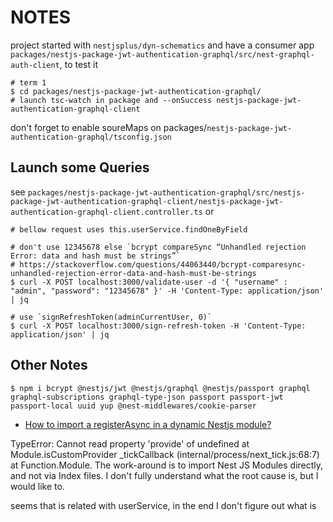 # NOTES

project started with `nestjsplus/dyn-schematics` and have a consumer app `packages/nestjs-package-jwt-authentication-graphql/src/nest-graphql-auth-client`, to test it

```shell
# term 1
$ cd packages/nestjs-package-jwt-authentication-graphql/
# launch tsc-watch in package and --onSuccess nestjs-package-jwt-authentication-graphql-client
```

don't forget to enable soureMaps on packages/`nestjs-package-jwt-authentication-graphql/tsconfig.json`

## Launch some Queries

see `packages/nestjs-package-jwt-authentication-graphql/src/nestjs-package-jwt-authentication-graphql-client/nestjs-package-jwt-authentication-graphql-client.controller.ts` or

```shell
# bellow request uses this.userService.findOneByField

# don't use 12345678 else `bcrypt compareSync “Unhandled rejection Error: data and hash must be strings”`
# https://stackoverflow.com/questions/44063440/bcrypt-comparesync-unhandled-rejection-error-data-and-hash-must-be-strings
$ curl -X POST localhost:3000/validate-user -d '{ "username" : "admin", "password": "12345678" }' -H 'Content-Type: application/json' | jq

# use `signRefreshToken(adminCurrentUser, 0)`
$ curl -X POST localhost:3000/sign-refresh-token -H 'Content-Type: application/json' | jq
```

## Other Notes

```shell
$ npm i bcrypt @nestjs/jwt @nestjs/graphql @nestjs/passport graphql graphql-subscriptions graphql-type-json passport passport-jwt passport-local uuid yup @nest-middlewares/cookie-parser
```

- [How to import a registerAsync in a dynamic Nestjs module?](https://stackoverflow.com/questions/63356440/how-to-import-a-registerasync-in-a-dynamic-nestjs-module)

TypeError: Cannot read property 'provide' of undefined at Module.isCustomProvider _tickCallback (internal/process/next_tick.js:68:7) at Function.Module. The work-around is to import Nest JS Modules directly, and not via Index files. I don't fully understand what the root cause is, but I would like to.

seems that is related with userService, in the end I don't figure out what is